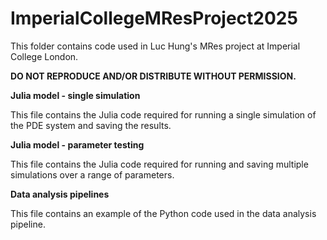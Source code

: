 # ImperialCollegeMResProject2025
This folder contains code used in Luc Hung's MRes project at Imperial College London. 

**DO NOT REPRODUCE AND/OR DISTRIBUTE WITHOUT PERMISSION.**

**Julia model - single simulation**

This file contains the Julia code required for running a single simulation of the PDE system and saving the results.

**Julia model - parameter testing**

This file contains the Julia code required for running and saving multiple simulations over a range of parameters.

**Data analysis pipelines**

This file contains an example of the Python code used in the data analysis pipeline.
